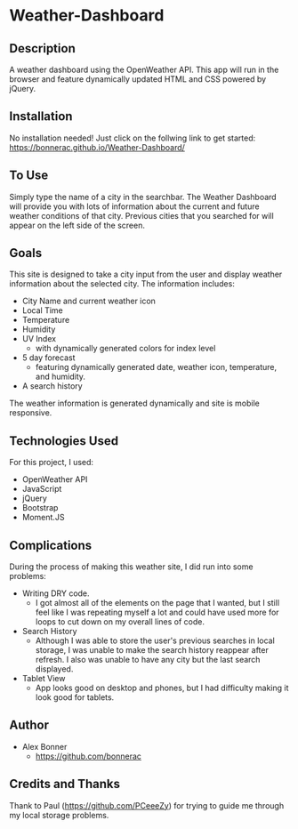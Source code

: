 # Weather-Dashboard


## Description

A weather dashboard using the OpenWeather API. This app will run in the browser and feature dynamically updated HTML and CSS powered by jQuery.

## Installation

No installation needed! Just click on the follwing link to get started: https://bonnerac.github.io/Weather-Dashboard/

## To Use

Simply type the name of a city in the searchbar. The Weather Dashboard will provide you with lots of information about the current and future weather conditions of that city. Previous cities that you searched for will appear on the left side of the screen.

## Goals

This site is designed to take a city input from the user and display weather information about the selected city. The information includes:

* City Name and current weather icon
* Local Time
* Temperature 
* Humidity
* UV Index
   * with dynamically generated colors for index level
* 5 day forecast 
   * featuring dynamically generated date, weather icon, temperature, and humidity.
* A search history

The weather information is generated dynamically and site is mobile responsive.

## Technologies Used

For this project, I used:
* OpenWeather API
* JavaScript
* jQuery
* Bootstrap
* Moment.JS

## Complications

During the process of making this weather site, I did run into some problems: 

* Writing DRY code.
    * I got almost all of the elements on the page that I wanted, but I still feel like I was repeating myself a lot and could have used more for loops to cut down on my overall lines of code.
* Search History
    * Although I was able to store the user's previous searches in local storage, I was unable to make the search history reappear after refresh. I also was unable to have any city but the last search displayed. 
* Tablet View
  * App looks good on desktop and phones, but I had difficulty making it look good for tablets.
    
## Author
* Alex Bonner
   * https://github.com/bonnerac

## Credits and Thanks

Thank to Paul (https://github.com/PCeeeZy) for trying to guide me through my local storage problems. 
